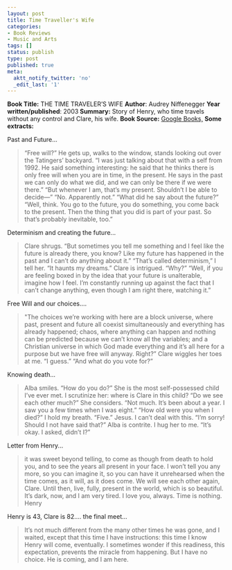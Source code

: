 ```yaml
---
layout: post
title: Time Traveller's Wife
categories:
- Book Reviews
- Music and Arts
tags: []
status: publish
type: post
published: true
meta:
  aktt_notify_twitter: 'no'
  _edit_last: '1'
---
```

<strong>Book Title:</strong> THE TIME TRAVELER’S WIFE
<strong>Author</strong>: Audrey Niffenegger
<strong>Year written/published</strong>: 2003<strong>
Summary:</strong> Story of Henry, who time travels without any control and Clare, his wife.
<strong> Book Source:</strong> <a href="http://books.google.com/books?id=n2RhAAAAMAAJ&amp;q=time+traveller%27s+wife&amp;dq=time+traveller%27s+wife&amp;cd=1">Google Books,</a>
<strong>Some extracts:</strong>

Past and Future...
<blockquote>“Free will?”
He gets up, walks to the window, stands looking out over the Tatingers’ backyard. “I was just talking about that with a self from 1992. He said something interesting: he said that he thinks there is only free will when you are in time, in the present. He says in the past we can only do what we did, and we can only be there if we were there.”
“But whenever I am, that’s my present. Shouldn’t I be able to decide—”
“No. Apparently not.”
“What did he say about the future?”
“Well, think. You go to the future, you do something, you come back to the present. Then the thing that you did is part of your past. So that’s probably inevitable, too.”</blockquote>
Determinism and creating the future...
<blockquote>Clare shrugs. “But sometimes you tell me something and I feel like the future is already there, you know? Like my future has happened in the past and I can’t do anything about it.”
“That’s called determinism,” I tell her. “It haunts my dreams.”
Clare is intrigued. “Why?”
“Well, if you are feeling boxed in by the idea that your future is unalterable, imagine how I feel. I’m constantly running up against the fact that I can’t change anything, even though I am right there, watching it.”</blockquote>
Free Will and our choices....
<blockquote>"The choices we’re working with here are a block universe, where past, present and future all coexist simultaneously and everything has already happened; chaos, where anything can happen and nothing can be predicted because we can’t know all the variables; and a Christian universe in which God made everything and it’s all here for a purpose but we have free will anyway. Right?”
Clare wiggles her toes at me. “I guess.”
“And what do you vote for?”</blockquote>
Knowing death...
<blockquote>Alba smiles. “How do you do?” She is the most self-possessed child I’ve ever met.
I scrutinize her: where is Clare in this child? “Do we see each other much?”
She considers. “Not much. It’s been about a year. I saw you a few times when I was eight.”
“How old were you when I died?” I hold my breath. “Five.” Jesus. I can’t deal with this.
“I’m sorry! Should I not have said that?” Alba is contrite. I hug her to me. “It’s okay. I asked, didn’t I?”</blockquote>
Letter from Henry...
<blockquote>it was sweet beyond telling, to come as though from death to hold you, and to see the years all present in your face. I won’t tell you any more, so you can imagine it, so you can have it unrehearsed when the time comes, as it will, as it does come. We will see each other again, Clare. Until then, live, fully, present in the world, which is so beautiful.
It’s dark, now, and I am very tired. I love you, always. Time is nothing.
Henry</blockquote>
Henry is 43, Clare is 82.... the final meet...
<blockquote>It’s not much different from the many other times he was gone, and I waited, except that this time I have instructions: this time I know Henry will come, eventually. I sometimes wonder if this readiness, this expectation,
prevents the miracle from happening. But I have no choice. He is coming, and I am here.</blockquote>
